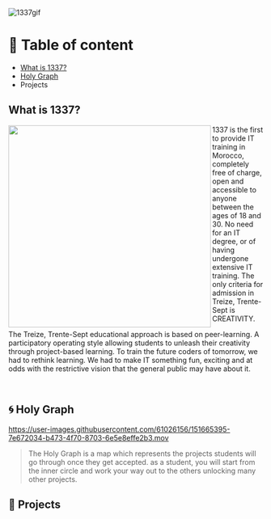 ![1337gif](https://user-images.githubusercontent.com/61026156/151660954-74604431-5e44-4013-a93e-091f60fcb296.gif)

# :book: Table of content
- [What is 1337?](https://github.com/callmesword/Computer-Science-Projects/blob/main/README.md#what-is-1337)
- [Holy Graph](https://github.com/callmesword/Computer-Science-Projects/blob/main/README.md#cyclone-holy-graph)
- Projects
## What is 1337?

<img src="https://user-images.githubusercontent.com/61026156/151661210-4431e8c3-3e94-4de1-81d7-d2ae608ef57f.png" align="left" width="400px"/>

1337 is the first to provide IT training in Morocco, completely free of charge, open and accessible to anyone between the ages of 18 and 30. No need for an IT degree, or of having undergone extensive IT training. The only criteria for admission in Treize, Trente-Sept is CREATIVITY.

The Treize, Trente-Sept educational approach is based on peer-learning. A participatory operating style allowing students to unleash their creativity through project-based learning. To train the future coders of tomorrow, we had to rethink learning. We had to make IT something fun, exciting and at odds with the restrictive vision that the general public may have about it.

<br clear="left"/>

## :cyclone: Holy Graph 
https://user-images.githubusercontent.com/61026156/151665395-7e672034-b473-4f70-8703-6e5e8effe2b3.mov

>The Holy Graph is a map which represents the projects students will go through once they get accepted. as a student, you will start from the inner circle and work your way out to the others unlocking many other projects.

## :dart: Projects
